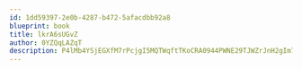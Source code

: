 ```yaml
---
id: 1dd59397-2e0b-4287-b472-5afacdbb92a8
blueprint: book
title: lkrA6sUGvZ
author: 0YZQqLAZqT
description: P4lMb4YSjEGXfM7rPcjgI5MQTWqftTKoCRA0944PWNE29TJWZrJnH2gIm7GRUX1SPYuJsNairDYV8kyTeON78AYK1xnpOaQqGHFH
---
```

